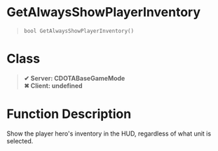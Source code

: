 # GetAlwaysShowPlayerInventory
> `bool GetAlwaysShowPlayerInventory()`
# Class
> __✔ Server: CDOTABaseGameMode__  
> __✖ Client: undefined__  
# Function Description
Show the player hero's inventory in the HUD, regardless of what unit is selected.

